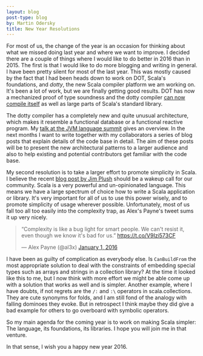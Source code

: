 ```yaml
---
layout: blog
post-type: blog
by: Martin Odersky
title: New Year Resolutions
---
```


For most of us, the change of the year is an occasion for thinking
about what we missed doing last year and where we want to improve. I decided
there are a couple of things where I would like to do better in 2016
than in 2015. The first is that I would like to do more blogging and
writing in general. I have been pretty silent for most of the last
year. This was mostly caused by the fact that I had been heads down to
work on DOT, Scala's foundations, and _dotty_, the new Scala compiler
platform we am working on. It's been a lot of work, but we are finally
getting good results. DOT has now a mechanized proof of type soundness
and the dotty compiler [can now compile
itself](http://www.scala-lang.org/blog/2015/10/23/dotty-compiler-bootstraps.html)
as well as large parts of Scala's standard library.

The dotty compiler has a completely new and quite unusual
architecture, which makes it resemble a functional database or a
functional reactive program. My [talk at the JVM language
summit](https://www.youtube.com/watch?v=WxyyJyB_Ssc) gives an
overview. In the next months I want to write together with my
collaborators a series of blog posts
 that explain details of the code base in detail. The
aim of these posts will be to present the new architectural patterns
to a larger audience and also to help existing and potential
contributors get familiar with the code base.

My second resolution is to take a larger effort to promote simplicity
in Scala. I believe the recent [blog post by Jim
Plush](http://jimplush.com/talk/) should be a wakeup call for our
community. Scala is a very powerful and un-opinionated language.  This
means we have a large spectrum of choice how to write a Scala
application or library. It's very important for all of us to use this
power wisely, and to promote simplicity of usage wherever possible.
Unfortunately, most of us fall too all too easily into the complexity
trap, as Alex's Payne's tweet sums it up very nicely.

<blockquote class="twitter-tweet" lang="en"><p lang="en" dir="ltr">“Complexity is like a bug light for smart people. We can&#39;t resist it, even though we know it&#39;s bad for us.” <a href="https://t.co/V9Izi573CF">https://t.co/V9Izi573CF</a></p>&mdash; Alex Payne (@al3x) <a href="https://twitter.com/al3x/status/683036775942496256">January 1, 2016</a></blockquote>
<script async src="//platform.twitter.com/widgets.js" charset="utf-8"></script>

I have been as guilty of complication as everybody else. Is
`CanBuildFrom` the most appropriate solution to deal with the
constraints of embedding special types such as arrays and strings in a
collection library? At the time it looked like this to me, but I now
think with more effort we might be able come up with a solution that
works as well and is simpler. Another example, where I have doubts, if
not regrets are the `/:` and `:\` operators in scala.collections.
They are cute synonyms for folds, and I am still fond of the analogy
with falling dominoes they evoke. But in retrospect I think maybe they
did give a bad example for others to go overboard with symbolic
operators.

So my main agenda for the coming year is to work on making Scala
simpler: The language, its foundations, its libraries. I hope you
will join me in that venture.

In that sense, I wish you a happy new year 2016.




